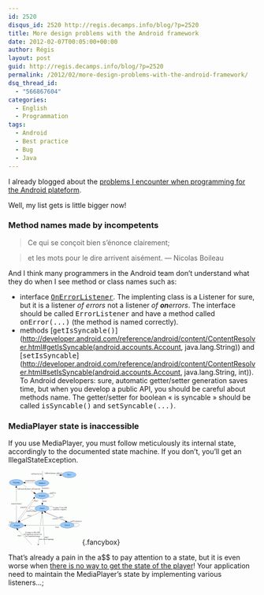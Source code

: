```yaml
---
id: 2520
disqus_id: 2520 http://regis.decamps.info/blog/?p=2520
title: More design problems with the Android framework
date: 2012-02-07T00:05:00+00:00
author: Régis
layout: post
guid: http://regis.decamps.info/blog/?p=2520
permalink: /2012/02/more-design-problems-with-the-android-framework/
dsq_thread_id:
  - "566867604"
categories:
  - English
  - Programmation
tags:
  - Android
  - Best practice
  - Bug
  - Java
---
```

I already blogged about the [problems I encounter when programming for the Android plateform](http://regis.decamps.info/blog/2011/08/my-life-with-android-its-complicated/).

Well, my list gets is little bigger now!
  
<!--more-->

### Method names made by incompetents

> Ce qui se conçoit bien s’énonce clairement;
  
> et les mots pour le dire arrivent aisément. &#8212; Nicolas Boileau

And I think many programmers in the Android team don’t understand what they do when I see method or class names such as:

  * interface [<tt>OnErrorListener</tt>](http://developer.android.com/reference/android/media/MediaPlayer.OnErrorListener.html). The implenting class is a Listener for sure, but it is a listener _of errors_ not a listener _of **on**errors_. The interface should be called <tt>ErrorListener</tt> and have a method called <tt>onError(...)</tt> (the method is named correctly).
  * methods [<tt>getIsSyncable()</tt>](http://developer.android.com/reference/android/content/ContentResolver.html#getIsSyncable(android.accounts.Account, java.lang.String)) and [<tt>setIsSyncable</tt>](http://developer.android.com/reference/android/content/ContentResolver.html#setIsSyncable(android.accounts.Account, java.lang.String, int)). To Android developers: sure, automatic getter/setter generation saves time, but when you develop a public API, you should be careful about methods name. The getter/setter for boolean « is syncable » should be called <tt>isSyncable()</tt> and <tt>setSyncable(...)</tt>. 

### MediaPlayer state is inaccessible

If you use MediaPlayer, you must follow meticulously its internal state, accordingly to the documented state machine. If you don’t, you’ll get an IllegalStateException.
  
[<img src="/blog/wp-content/uploads/2012/02/mediaplayer_state_diagram-150x150.gif" alt="" title="mediaplayer state diagram" width="150" height="150" class="alignleft size-thumbnail wp-image-2522" />](/blog/wp-content/uploads/2012/02/mediaplayer_state_diagram.gif){.fancybox}

That’s already a pain in the a$$ to pay attention to a state, but it is even worse when [there is no way to get the state of the player](http://code.google.com/p/android/issues/detail?id=800)! Your application need to maintain the MediaPlayer’s state by implementing various listeners…;
